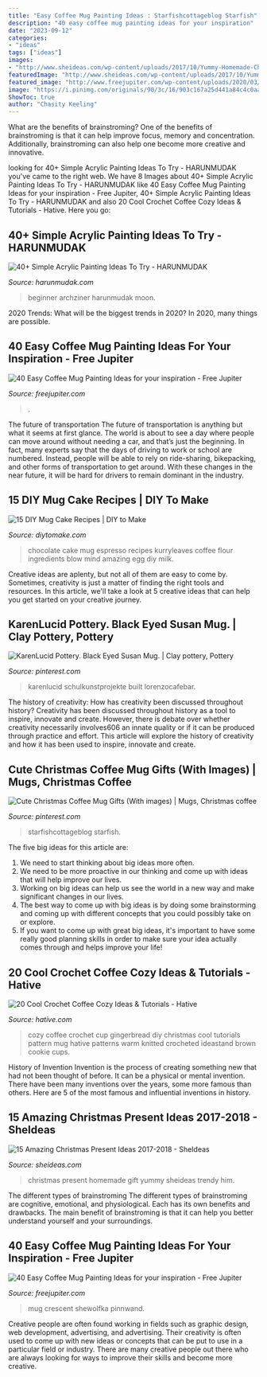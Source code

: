 ```yaml
---
title: "Easy Coffee Mug Painting Ideas : Starfishcottageblog Starfish"
description: "40 easy coffee mug painting ideas for your inspiration"
date: "2023-09-12"
categories:
- "ideas"
tags: ["ideas"]
images:
- "http://www.sheideas.com/wp-content/uploads/2017/10/Yummy-Homemade-Christmas-Food-Gift-Ideas.jpg"
featuredImage: "http://www.sheideas.com/wp-content/uploads/2017/10/Yummy-Homemade-Christmas-Food-Gift-Ideas.jpg"
featured_image: "http://www.freejupiter.com/wp-content/uploads/2020/03/Easy-Coffee-Mug-Painting-Ideas-for-your-inspiration-14.jpg"
image: "https://i.pinimg.com/originals/90/3c/16/903c167a25d441a84c4c0aad7e7775d9.jpg"
ShowToc: true
author: "Chasity Keeling"
---
```



What are the benefits of brainstroming?
One of the benefits of brainstroming is that it can help improve focus, memory and concentration. Additionally, brainstroming can also help one become more creative and innovative.

	

		
looking for 40+ Simple Acrylic Painting Ideas To Try - HARUNMUDAK you've came to the right web. We have 8 Images about 40+ Simple Acrylic Painting Ideas To Try - HARUNMUDAK like 40 Easy Coffee Mug Painting Ideas for your inspiration - Free Jupiter, 40+ Simple Acrylic Painting Ideas To Try - HARUNMUDAK and also 20 Cool Crochet Coffee Cozy Ideas &amp; Tutorials - Hative. Here you go:
		
    
## 40+ Simple Acrylic Painting Ideas To Try - HARUNMUDAK

<img loading=lazy src="https://www.harunmudak.com/wp-content/uploads/2020/04/easy-acrylic-painting-ideas-simple-12.jpg" onerror="this.onerror=null;this.src='https://tse3.mm.bing.net/th?id=OIP.uVrAv4YrrQ7oj4bzCu-6TAHaJx&amp;pid=15.1';" alt="40+ Simple Acrylic Painting Ideas To Try - HARUNMUDAK">

_Source: harunmudak.com_

>beginner archziner harunmudak moon. 

	

2020 Trends: What will be the biggest trends in 2020?
In 2020, many things are possible.

    
## 40 Easy Coffee Mug Painting Ideas For Your Inspiration - Free Jupiter

<img loading=lazy src="http://www.freejupiter.com/wp-content/uploads/2020/03/Easy-Coffee-Mug-Painting-Ideas-for-your-inspiration-14.jpg" onerror="this.onerror=null;this.src='https://tse1.mm.bing.net/th?id=OIP.he2boz2mZrQGppg2dV-zEAHaI1&amp;pid=15.1';" alt="40 Easy Coffee Mug Painting Ideas for your inspiration - Free Jupiter">

_Source: freejupiter.com_

>. 

	

The future of transportation
The future of transportation is anything but what it seems at first glance. The world is about to see a day where people can move around without needing a car, and that’s just the beginning. In fact, many experts say that the days of driving to work or school are numbered. Instead, people will be able to rely on ride-sharing, bikepacking, and other forms of transportation to get around. With these changes in the near future, it will be hard for drivers to remain dominant in the industry.

    
## 15 DIY Mug Cake Recipes | DIY To Make

<img loading=lazy src="http://www.diytomake.com/wp-content/uploads/2015/10/Chocolate-Espresso-Mug-Cake.jpg" onerror="this.onerror=null;this.src='https://tse1.mm.bing.net/th?id=OIP.WqsWKGrF_7jGTZxh734SFwHaLG&amp;pid=15.1';" alt="15 DIY Mug Cake Recipes | DIY to Make">

_Source: diytomake.com_

>chocolate cake mug espresso recipes kurryleaves coffee flour ingredients blow mind amazing egg diy milk. 

	

Creative ideas are aplenty, but not all of them are easy to come by. Sometimes, creativity is just a matter of finding the right tools and resources. In this article, we'll take a look at 5 creative ideas that can help you get started on your creative journey.

    
## KarenLucid Pottery. Black Eyed Susan Mug. | Clay Pottery, Pottery

<img loading=lazy src="https://i.pinimg.com/736x/20/0d/97/200d977cf41787c4e5465426ae591891.jpg" onerror="this.onerror=null;this.src='https://tse4.mm.bing.net/th?id=OIP.wVqR0tYRxkPhoT4xjKvhbAHaJ3&amp;pid=15.1';" alt="KarenLucid Pottery. Black Eyed Susan Mug. | Clay pottery, Pottery">

_Source: pinterest.com_

>karenlucid schulkunstprojekte built lorenzocafebar. 

	

The history of creativity: How has creativity been discussed throughout history?
Creativity has been discussed throughout history as a tool to inspire, innovate and create. However, there is debate over whether creativity necessarily involves606
an innate quality or if it can be produced through practice and effort. This article will explore the history of creativity and how it has been used to inspire, innovate and create.

    
## Cute Christmas Coffee Mug Gifts (With Images) | Mugs, Christmas Coffee

<img loading=lazy src="https://i.pinimg.com/originals/90/3c/16/903c167a25d441a84c4c0aad7e7775d9.jpg" onerror="this.onerror=null;this.src='https://tse4.mm.bing.net/th?id=OIP.4PwzrmNBMw6F4N7fq35qSwHaLH&amp;pid=15.1';" alt="Cute Christmas Coffee Mug Gifts (With images) | Mugs, Christmas coffee">

_Source: pinterest.com_

>starfishcottageblog starfish. 

	

The five big ideas for this article are:
1. We need to start thinking about big ideas more often. 
2. We need to be more proactive in our thinking and come up with ideas that will help improve our lives. 
3. Working on big ideas can help us see the world in a new way and make significant changes in our lives. 
4. The best way to come up with big ideas is by doing some brainstorming and coming up with different concepts that you could possibly take on or explore. 
5. If you want to come up with great big ideas, it's important to have some really good planning skills in order to make sure your idea actually comes through and helps improve your life!

    
## 20 Cool Crochet Coffee Cozy Ideas &amp; Tutorials - Hative

<img loading=lazy src="https://hative.com/wp-content/uploads/2014/09/crochet-coffee-cozy/3-diy-crochet-coffee-cozy-ideas.jpg" onerror="this.onerror=null;this.src='https://tse4.mm.bing.net/th?id=OIP.nVZI_umVSVPateYPishp2wHaLD&amp;pid=15.1';" alt="20 Cool Crochet Coffee Cozy Ideas &amp; Tutorials - Hative">

_Source: hative.com_

>cozy coffee crochet cup gingerbread diy christmas cool tutorials pattern mug hative patterns warm knitted crocheted ideastand brown cookie cups. 

	

History of Invention
Invention is the process of creating something new that had not been thought of before. It can be a physical or mental invention. There have been many inventions over the years, some more famous than others. Here are 5 of the most famous and influential inventions in history.

    
## 15 Amazing Christmas Present Ideas 2017-2018 - SheIdeas

<img loading=lazy src="http://www.sheideas.com/wp-content/uploads/2017/10/Yummy-Homemade-Christmas-Food-Gift-Ideas.jpg" onerror="this.onerror=null;this.src='https://tse2.mm.bing.net/th?id=OIP.XTQFZ0KOCbWI9kFx8HZcKwHaLG&amp;pid=15.1';" alt="15 Amazing Christmas Present Ideas 2017-2018 - SheIdeas">

_Source: sheideas.com_

>christmas present homemade gift yummy sheideas trendy him. 

	

The different types of brainstroming
The different types of brainstroming are cognitive, emotional, and physiological. Each has its own benefits and drawbacks. The main benefit of brainstroming is that it can help you better understand yourself and your surroundings.

    
## 40 Easy Coffee Mug Painting Ideas For Your Inspiration - Free Jupiter

<img loading=lazy src="http://www.freejupiter.com/wp-content/uploads/2020/03/Easy-Coffee-Mug-Painting-Ideas-for-your-inspiration-20.jpg" onerror="this.onerror=null;this.src='https://tse2.mm.bing.net/th?id=OIP.9iYz1aEpE-2O-nx8MgLPXQHaJK&amp;pid=15.1';" alt="40 Easy Coffee Mug Painting Ideas for your inspiration - Free Jupiter">

_Source: freejupiter.com_

>mug crescent shewolfka pinnwand. 

	

Creative people are often found working in fields such as graphic design, web development, advertising, and advertising. Their creativity is often used to come up with new ideas or concepts that can be put to use in a particular field or industry. There are many creative people out there who are always looking for ways to improve their skills and become more creative.

